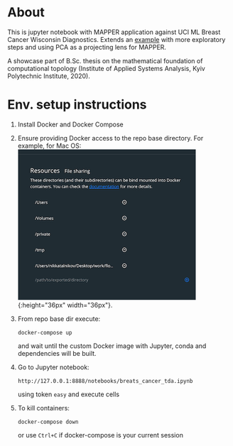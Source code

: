 # About

This is jupyter notebook with MAPPER application against UCI ML Breast Cancer Wisconsin Diagnostics.
Extends an [example](https://kepler-mapper.scikit-tda.org/generated/gallery/plot_breast_cancer.html) with more exploratory steps and using PCA as a projecting lens for MAPPER.

A showcase part of B.Sc. thesis on the mathematical foundation of computational topology (Institute of Applied Systems Analysis, Kyiv Polytechnic Institute, 2020).

# Env. setup instructions

1. Install Docker and Docker Compose
2. Ensure providing Docker access to the repo base directory. For example, for Mac OS:
![Mac OS](docker-macos-permissions.png){:height="36px" width="36px"}.
3. From repo base dir execute:

    ```shell script
    docker-compose up
    ```
    and wait until the custom Docker image with Jupyter, conda and dependencies will be built.
4. Go to Jupyter notebook:

    ```shell script
    http://127.0.0.1:8888/notebooks/breats_cancer_tda.ipynb
    ```
    using token `easy` and execute cells
5. To kill containers:

    ```shell script
    docker-compose down
    ```
   or use `Ctrl+C` if docker-compose is your current session
